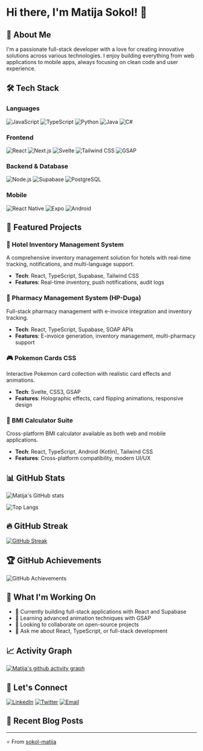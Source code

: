 # Hi there, I'm Matija Sokol! 👋

## 🚀 About Me
I'm a passionate full-stack developer with a love for creating innovative solutions across various technologies. I enjoy building everything from web applications to mobile apps, always focusing on clean code and user experience.

## 🛠️ Tech Stack

### Languages
![JavaScript](https://img.shields.io/badge/-JavaScript-F7DF1E?style=flat-square&logo=javascript&logoColor=black)
![TypeScript](https://img.shields.io/badge/-TypeScript-3178C6?style=flat-square&logo=typescript&logoColor=white)
![Python](https://img.shields.io/badge/-Python-3776AB?style=flat-square&logo=python&logoColor=white)
![Java](https://img.shields.io/badge/-Java-007396?style=flat-square&logo=java&logoColor=white)
![C#](https://img.shields.io/badge/-C%23-239120?style=flat-square&logo=c-sharp&logoColor=white)

### Frontend
![React](https://img.shields.io/badge/-React-61DAFB?style=flat-square&logo=react&logoColor=black)
![Next.js](https://img.shields.io/badge/-Next.js-000000?style=flat-square&logo=next.js&logoColor=white)
![Svelte](https://img.shields.io/badge/-Svelte-FF3E00?style=flat-square&logo=svelte&logoColor=white)
![Tailwind CSS](https://img.shields.io/badge/-Tailwind%20CSS-38B2AC?style=flat-square&logo=tailwind-css&logoColor=white)
![GSAP](https://img.shields.io/badge/-GSAP-88CE02?style=flat-square&logo=greensock&logoColor=white)

### Backend & Database
![Node.js](https://img.shields.io/badge/-Node.js-339933?style=flat-square&logo=node.js&logoColor=white)
![Supabase](https://img.shields.io/badge/-Supabase-3ECF8E?style=flat-square&logo=supabase&logoColor=white)
![PostgreSQL](https://img.shields.io/badge/-PostgreSQL-336791?style=flat-square&logo=postgresql&logoColor=white)

### Mobile
![React Native](https://img.shields.io/badge/-React%20Native-61DAFB?style=flat-square&logo=react&logoColor=black)
![Expo](https://img.shields.io/badge/-Expo-000020?style=flat-square&logo=expo&logoColor=white)
![Android](https://img.shields.io/badge/-Android-3DDC84?style=flat-square&logo=android&logoColor=white)

## 🌟 Featured Projects

### 🏥 Hotel Inventory Management System
A comprehensive inventory management solution for hotels with real-time tracking, notifications, and multi-language support.
- **Tech**: React, TypeScript, Supabase, Tailwind CSS
- **Features**: Real-time inventory, push notifications, audit logs

### 💊 Pharmacy Management System (HP-Duga)
Full-stack pharmacy management with e-invoice integration and inventory tracking.
- **Tech**: React, TypeScript, Supabase, SOAP APIs
- **Features**: E-invoice generation, inventory management, multi-pharmacy support

### 🎮 Pokemon Cards CSS
Interactive Pokemon card collection with realistic card effects and animations.
- **Tech**: Svelte, CSS3, GSAP
- **Features**: Holographic effects, card flipping animations, responsive design

### 🧮 BMI Calculator Suite
Cross-platform BMI calculator available as both web and mobile applications.
- **Tech**: React, TypeScript, Android (Kotlin), Tailwind CSS
- **Features**: Cross-platform compatibility, modern UI/UX

## 📊 GitHub Stats

![Matija's GitHub stats](https://github-readme-stats.vercel.app/api?username=sokol-matija&show_icons=true&theme=radical)

![Top Langs](https://github-readme-stats.vercel.app/api/top-langs/?username=sokol-matija&layout=compact&theme=radical)

## 🔥 GitHub Streak

[![GitHub Streak](https://streak-stats.demolab.com/?user=sokol-matija&theme=radical)](https://git.io/streak-stats)

## 🏆 GitHub Achievements

![GitHub Achievements](https://github-profile-trophy.vercel.app/?username=sokol-matija&theme=radical&row=1&column=6)

## 💼 What I'm Working On

- 🔭 Currently building full-stack applications with React and Supabase
- 🌱 Learning advanced animation techniques with GSAP
- 👯 Looking to collaborate on open-source projects
- 💬 Ask me about React, TypeScript, or full-stack development

## 📈 Activity Graph

[![Matija's github activity graph](https://github-readme-activity-graph.vercel.app/graph?username=sokol-matija&theme=react-dark)](https://github.com/ashutosh00710/github-readme-activity-graph)

## 🤝 Let's Connect

[![LinkedIn](https://img.shields.io/badge/-LinkedIn-0077B5?style=flat-square&logo=linkedin&logoColor=white)](https://linkedin.com/in/your-linkedin)
[![Twitter](https://img.shields.io/badge/-Twitter-1DA1F2?style=flat-square&logo=twitter&logoColor=white)](https://twitter.com/your-twitter)
[![Email](https://img.shields.io/badge/-Email-D14836?style=flat-square&logo=gmail&logoColor=white)](mailto:your.email@example.com)

## 📝 Recent Blog Posts
<!-- BLOG-POST-LIST:START -->
<!-- BLOG-POST-LIST:END -->

---

⭐️ From [sokol-matija](https://github.com/sokol-matija)